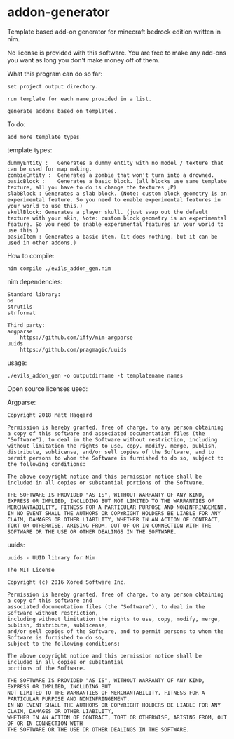 # addon-generator
Template based add-on generator for minecraft bedrock edition written in nim.

No license is provided with this software. You are free to make any add-ons you want as long you don't make money off of them.

What this program can do so far:
	
	set project output directory.

	run template for each name provided in a list.

	generate addons based on templates.
	
To do:
	
	add more template types
	
template types:

	dummyEntity :	Generates a dummy entity with no model / texture that can be used for map making.
	zombieEntity :	Generates a zombie that won't turn into a drowned.
	basicBlock :	Generates a basic block. (all blocks use same template texture, all you have to do is change the textures ;P)
	slabBlock :	Generates a slab block. (Note: custom block geometry is an experimental feature. So you need to enable experimental features in your world to use this.)
	skullBlock:	Generates a player skull. (just swap out the default texture with your skin, Note: custom block geometry is an experimental feature. So you need to enable experimental features in your world to use this.)
	basicItem :	Generates a basic item. (it does nothing, but it can be used in other addons.)
	
How to compile:
	
	nim compile ./evils_addon_gen.nim

nim dependencies:
	
	Standard library:
	os
	strutils
	strformat
	
	Third party:
	argparse
		https://github.com/iffy/nim-argparse
	uuids
		https://github.com/pragmagic/uuids
	
usage:
	
	./evils_addon_gen -o outputdirname -t templatename names
	
	
Open source licenses used:

Argparse:

	Copyright 2018 Matt Haggard

	Permission is hereby granted, free of charge, to any person obtaining a copy of this software and associated documentation files (the "Software"), to deal in the Software without restriction, including without limitation the rights to use, copy, modify, merge, publish, distribute, sublicense, and/or sell copies of the Software, and to permit persons to whom the Software is furnished to do so, subject to the following conditions:

	The above copyright notice and this permission notice shall be included in all copies or substantial portions of the Software.

	THE SOFTWARE IS PROVIDED "AS IS", WITHOUT WARRANTY OF ANY KIND, EXPRESS OR IMPLIED, INCLUDING BUT NOT LIMITED TO THE WARRANTIES OF MERCHANTABILITY, FITNESS FOR A PARTICULAR PURPOSE AND NONINFRINGEMENT. IN NO EVENT SHALL THE AUTHORS OR COPYRIGHT HOLDERS BE LIABLE FOR ANY CLAIM, DAMAGES OR OTHER LIABILITY, WHETHER IN AN ACTION OF CONTRACT, TORT OR OTHERWISE, ARISING FROM, OUT OF OR IN CONNECTION WITH THE SOFTWARE OR THE USE OR OTHER DEALINGS IN THE SOFTWARE.

uuids:

	uuids - UUID library for Nim

	The MIT License

	Copyright (c) 2016 Xored Software Inc.

	Permission is hereby granted, free of charge, to any person obtaining a copy of this software and
	associated documentation files (the "Software"), to deal in the Software without restriction,
	including without limitation the rights to use, copy, modify, merge, publish, distribute, sublicense,
	and/or sell copies of the Software, and to permit persons to whom the Software is furnished to do so,
	subject to the following conditions:

	The above copyright notice and this permission notice shall be included in all copies or substantial
	portions of the Software.

	THE SOFTWARE IS PROVIDED "AS IS", WITHOUT WARRANTY OF ANY KIND, EXPRESS OR IMPLIED, INCLUDING BUT
	NOT LIMITED TO THE WARRANTIES OF MERCHANTABILITY, FITNESS FOR A PARTICULAR PURPOSE AND NONINFRINGEMENT.
	IN NO EVENT SHALL THE AUTHORS OR COPYRIGHT HOLDERS BE LIABLE FOR ANY CLAIM, DAMAGES OR OTHER LIABILITY,
	WHETHER IN AN ACTION OF CONTRACT, TORT OR OTHERWISE, ARISING FROM, OUT OF OR IN CONNECTION WITH
	THE SOFTWARE OR THE USE OR OTHER DEALINGS IN THE SOFTWARE.
